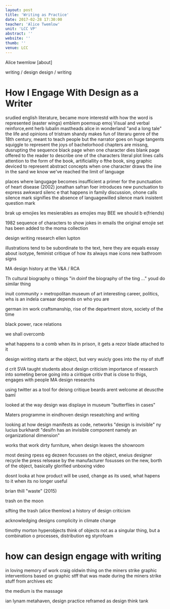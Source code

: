 ```yaml
---
layout: post
title: 'Writing as Practice'
date: 2017-02-28 17:30:00
teacher: 'Alice Twemlow'
unit: 'LCC VP'
abstract: ''
website: ''
thumb: ''
venue: LCC
---
```


Alice twemlow
[about]

writing / design
design / writing

# How I Engage With Design as a Writer

srudied english literature, became more interestd with how the word is represented (easter wings)
emblem poemsup emoj
Visual and verbal reinforce,emt
herb lubalin mastheads
alice in wonderland "and a long tale"
the life and opinions of tristram shandy
makes fun of literaru genre of the 18th century, meant to teach people but the narrator goes on huge tangents
squiggle to represent the joys of bachelorhood
chapters are missng, dusrupting the sequence
black page when one character dies
blank page offered to the reader to describe one of the characters
literal plot lines
calls attention to the form of the book, artificiallity o fthe book, sing graphic deviced to represent abstract concepts
when one character draws the iine in the sand we know we've reached the limit of language

places where langugage becomes insufficient
a primer for the punctuation of heart disease (2002)
jonathan safran foer
introduces new punctuation to express awkward silenc e that happens in family discussion, ohone calls
silence mark signifies the absence of languagewilled silence mark
insistent question mark

brak up emojies
les mesierables as emojies
may BEE we should b e(friends)

1982 sequence of characters to show jokes in emails
the original emojie set has been added to the moma collection

design writing research
ellen lupton

illustrations tend to be subordinate to the text, here they are equals
essay about isotype, feminist critique of how its always mae icons
new bathroom signs

MA design history at the V&A / RCA

Th cultural biography o things
"in doinf the biography of the ting ..."
youd do similar thing

inuit community > metropolitan museum of art
interesting career, politics, whs is an indela careaar depends on who you are

german irn work
craftsmanship, rise of the department store, society of the time

black power, race relations

we shall overcomb

what happens to a comb when its in prison, it gets a rezor blade attached to it

design wiriting starts ar the object, but very wuicly goes into the rsy of stuff

d crit SVA
taught students about design criticism
importance of research into someting beroe going into a ciritique
critiv that is close to thigs, engages with people
MA design researchs

using twitter as a tool for deisng critique
beards arent welcome at deuscthe baml

looked at the way design was displaye in museum
"butterflies in cases"

Maters programme in eindhoven design reseatching and writing

looking at how design manifests as code, networks
"design is invisible" ny lucius burkhardt
"desifn has an invisible component namely an organizational dimension"

works that work
dirty furniture, when design leaves the showroom

most desing rpess eg dezeen focusses on the object, eneius designer
recycle the press relsease by the manufacturer
fosusses on the new, borth of the object, basically glorified unboxing video

dosnt looka at how product will be used, change as its used, what hapens to it when its no longer useful

brian thill "waste" (2015)

trash on the moon

sifting the trash (alice themlow)
a history of design criticism

acknowledging designs complicity in climate change

timothy morton
hyperobjects
think of objects not as a singular thing, but a combination o processes, distribution eg styrofoam

# how can design engage with writing

in loving memory of work
craig oldwin
thing on the miners strike
graphic interventions based on graphic stff that was made during the miners strike
stuff from archives etc

the medium is the massage

ian lynam
metahaven, design practice reframed as design think tank
